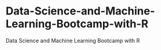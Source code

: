 # Data-Science-and-Machine-Learning-Bootcamp-with-R
Data Science and Machine Learning Bootcamp with R
